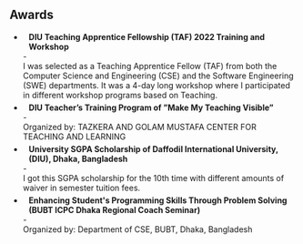 ## Awards

- <h4 style="margin:0 10px 0;">DIU Teaching Apprentice Fellowship (TAF) 2022 Training and Workshop</h4>
  - <p style="margin:0 0 5px;">I was selected as a Teaching Apprentice Fellow (TAF) from both the Computer Science and Engineering (CSE) and the Software Engineering (SWE) departments. It was a 4-day long workshop where I participated in different workshop programs based on Teaching.</p>

- <h4 style="margin:0 10px 0;">DIU Teacher’s Training Program of ”Make My Teaching Visible”</h4>
  - <p style="margin:0 0 5px;">Organized by: TAZKERA AND GOLAM MUSTAFA CENTER FOR TEACHING AND LEARNING</p>

- <h4 style="margin:0 10px 0;">University SGPA Scholarship of Daffodil International University, (DIU), Dhaka, Bangladesh</h4>
  - <p style="margin:0 0 5px;">I got this SGPA scholarship for the 10th time with different amounts of waiver in semester tuition fees.</p>

- <h4 style="margin:0 10px 0;">Enhancing Student's Programming Skills Through Problem Solving 
  (BUBT ICPC Dhaka Regional Coach Seminar)</h4>
  - <p style="margin:0 0 5px;">Organized by: Department of CSE, BUBT, Dhaka, Bangladesh</p>
